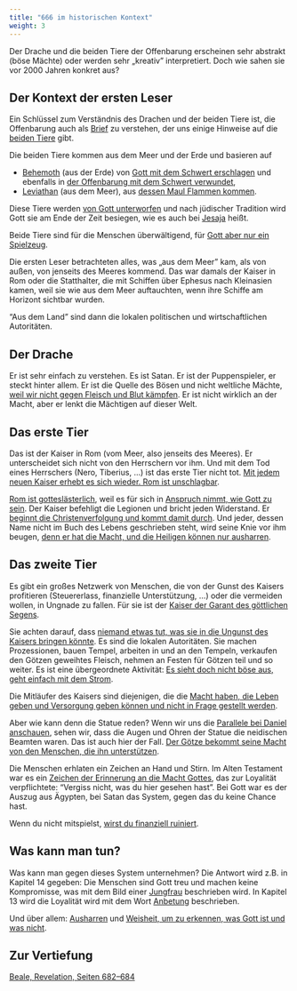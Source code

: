 ```yaml
---
title: "666 im historischen Kontext"
weight: 3
---
```


Der Drache und die beiden Tiere der Offenbarung erscheinen sehr abstrakt (böse Mächte) oder werden sehr „kreativ” interpretiert. Doch wie sahen sie vor 2000 Jahren konkret aus?

## Der Kontext der ersten Leser

<a name="a261"></a>
Ein Schlüssel zum Verständnis des Drachen und der beiden Tiere ist, die Offenbarung auch als [Brief](../../../../background/literature/expl/the-book-of-revelation-how-to-read-it) zu verstehen, der uns einige Hinweise auf die [beiden Tiere](https://www.bibleserver.com/SLT/Offenbarung13) gibt.

Die beiden Tiere kommen aus dem Meer und der Erde und basieren auf

- [Behemoth](https://www.bibleserver.com/SLT/Hiob40%2C15-24) (aus der Erde) von [Gott mit dem Schwert erschlagen](https://www.bibleserver.com/SLT/Hiob40%2C19) und ebenfalls in [der Offenbarung mit dem Schwert verwundet](https://www.bibleserver.com/SLT/Offenbarung13%2C14),
- [Leviathan](https://www.bibleserver.com/SLT/Hiob41) (aus dem Meer), aus [dessen Maul Flammen kommen](https://www.bibleserver.com/SLT/Hiob41%2C19).

Diese Tiere werden [von Gott unterworfen](https://www.bibleserver.com/SLT/Hiob7%2C12) und nach jüdischer Tradition wird Gott sie am Ende der Zeit besiegen, wie es auch bei [Jesaja](https://www.bibleserver.com/SLT/Jesaja27%2C1) heißt.

Beide Tiere sind für die Menschen überwältigend, für [Gott aber nur ein Spielzeug](https://www.bibleserver.com/SLT/Psalm104%2C26).

Die ersten Leser betrachteten alles, was „aus dem Meer” kam, als von außen, von jenseits des Meeres kommend. Das war damals der Kaiser in Rom oder die Statthalter, die mit Schiffen über Ephesus nach Kleinasien kamen, weil sie wie aus dem Meer auftauchten, wenn ihre Schiffe am Horizont sichtbar wurden.

“Aus dem Land” sind dann die lokalen politischen und wirtschaftlichen Autoritäten.

## Der Drache

<a name="0a83"></a>
Er ist sehr einfach zu verstehen. Es ist Satan. Er ist der Puppenspieler, er steckt hinter allem. Er ist die Quelle des Bösen und nicht weltliche Mächte, [weil wir nicht gegen Fleisch und Blut kämpfen](https://www.bibleserver.com/SLT/Epheser6%2C12). Er ist nicht wirklich an der Macht, aber er lenkt die Mächtigen auf dieser Welt.

## Das erste Tier

<a name="e132"></a>
Das ist der Kaiser in Rom (vom Meer, also jenseits des Meeres). Er unterscheidet sich nicht von den Herrschern vor ihm. Und mit dem Tod eines Herrschers (Nero, Tiberius, …) ist das erste Tier nicht tot. [Mit jedem neuen Kaiser erhebt es sich wieder. Rom ist unschlagbar](https://www.bibleserver.com/SLT/Offenbarung13%2C3-4).

[Rom ist gotteslästerlich](https://www.bibleserver.com/SLT/Offenbarung13%2C4-6), weil es für sich in [Anspruch nimmt, wie Gott zu sein](../../../../background/history/expl/pax-romana-key-to-understand-the-book-of-revelation). Der Kaiser befehligt die Legionen und bricht jeden Widerstand. Er [beginnt die Christenverfolgung und kommt damit durch](https://www.bibleserver.com/SLT/Offenbarung13%2C7-8). Und jeder, dessen Name nicht im Buch des Lebens geschrieben steht, wird seine Knie vor ihm beugen, [denn er hat die Macht, und die Heiligen können nur ausharren](https://www.bibleserver.com/SLT/Offenbarung13%2C10).

## Das zweite Tier

<a name="3622"></a>
Es gibt ein großes Netzwerk von Menschen, die von der Gunst des Kaisers profitieren (Steuererlass, finanzielle Unterstützung, …) oder die vermeiden wollen, in Ungnade zu fallen. Für sie ist der [Kaiser der Garant des göttlichen Segens](../../../../background/history/expl/pax-romana-key-to-understand-the-book-of-revelation).

Sie achten darauf, dass [niemand etwas tut, was sie in die Ungunst des Kaisers bringen könnte](https://www.bibleserver.com/SLT/Offenbarung13%2C12). Es sind die lokalen Autoritäten. Sie machen Prozessionen, bauen Tempel, arbeiten in und an den Tempeln, verkaufen den Götzen geweihtes Fleisch, nehmen an Festen für Götzen teil und so weiter. Es ist eine übergeordnete Aktivität: [Es sieht doch nicht böse aus, geht einfach mit dem Strom](https://www.bibleserver.com/SLT/Offenbarung13%2C11).

Die Mitläufer des Kaisers sind diejenigen, die die [Macht haben, die Leben geben und Versorgung geben können und nicht in Frage gestellt werden](https://www.bibleserver.com/SLT/Offenbarung13%2C13-14).

Aber wie kann denn die Statue reden? Wenn wir uns die [Parallele bei Daniel anschauen](https://www.bibleserver.com/SLT/Daniel3%2C4-12), sehen wir, dass die Augen und Ohren der Statue die neidischen Beamten waren. Das ist auch hier der Fall. [Der Götze bekommt seine Macht von den Menschen, die ihn unterstützen](https://www.bibleserver.com/SLT/Offenbarung13%2C15).

Die Menschen erhlaten ein Zeichen an Hand und Stirn. Im Alten Testament war es ein [Zeichen der Erinnerung an die Macht Gottes](https://www.bibleserver.com/SLT/2.Mose13%2C16), das zur Loyalität verpflichtete: “Vergiss nicht, was du hier gesehen hast”. Bei Gott war es der Auszug aus Ägypten, bei Satan das System, gegen das du keine Chance hast.

Wenn du nicht mitspielst, [wirst du finanziell ruiniert](https://www.bibleserver.com/SLT/Offenbarung13%2C16-17).

## Was kann man tun?

<a name="6293"></a>
Was kann man gegen dieses System unternehmen? Die Antwort wird z.B. in Kapitel 14 gegeben: Die Menschen sind Gott treu und machen keine Kompromisse, was mit dem Bild einer [Jungfrau](https://www.bibleserver.com/SLT/Offenbarung14%2C4) beschrieben wird. In Kapitel 13 wird die Loyalität wird mit dem Wort [Anbetung](https://www.bibleserver.com/SLT/Offenbarung13%2C8) beschrieben.

Und über allem: [Ausharren](https://www.bibleserver.com/SLT/Offenbarung13%2C10) und [Weisheit, um zu erkennen, was Gott ist und was nicht](https://www.bibleserver.com/SLT/Offenbarung13%2C18).

## Zur Vertiefung

[Beale, Revelation, Seiten 682–684](../../../../about/ressources/index.html#beale_rev)

